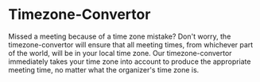 # Timezone-Convertor
Missed a meeting because of a time zone mistake? Don't worry, the timezone-convertor will ensure that all meeting times, from whichever part of the world, will be in your local time zone. Our timezone-convertor immediately takes your time zone into account to produce the appropriate meeting time, no matter what the organizer's time zone is.  
